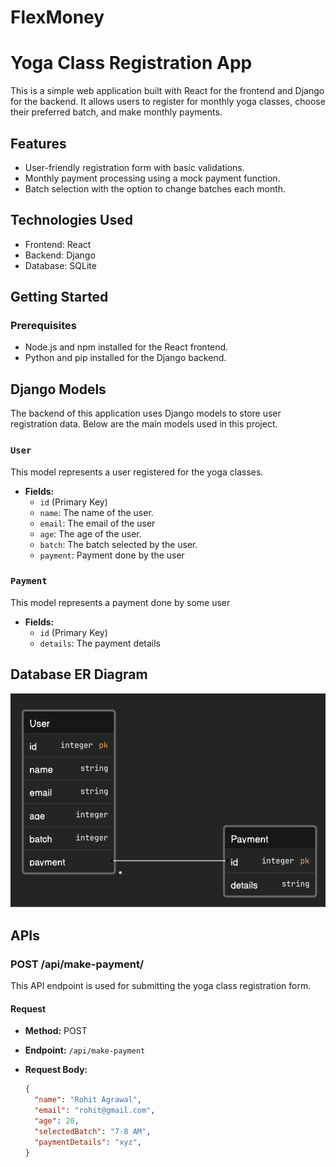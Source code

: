 # FlexMoney

# Yoga Class Registration App

This is a simple web application built with React for the frontend and Django for the backend. It allows users to register for monthly yoga classes, choose their preferred batch, and make monthly payments.

## Features

- User-friendly registration form with basic validations.
- Monthly payment processing using a mock payment function.
- Batch selection with the option to change batches each month.

## Technologies Used

- Frontend: React
- Backend: Django
- Database: SQLite 

## Getting Started

### Prerequisites

- Node.js and npm installed for the React frontend.
- Python and pip installed for the Django backend.


## Django Models

The backend of this application uses Django models to store user registration data. Below are the main models used in this project.

### `User`

This model represents a user registered for the yoga classes.

- **Fields:**
  - `id` (Primary Key)
  - `name`: The name of the user.
  - `email`: The email of the user
  - `age`: The age of the user.
  - `batch`: The batch selected by the user.
  - `payment`: Payment done by the user

### `Payment`

This model represents a payment done by some user
- **Fields:**
  - `id` (Primary Key)
  - `details`: The payment details

## Database ER Diagram

![Alt text](Entity-Relationship.png)

## APIs

### POST /api/make-payment/

This API endpoint is used for submitting the yoga class registration form.

#### Request

- **Method:** POST
- **Endpoint:** `/api/make-payment`
- **Request Body:**

  ```json
  {
    "name": "Rohit Agrawal",
    "email": "rohit@gmail.com", 
    "age": 20,
    "selectedBatch": "7-8 AM",
    "paymentDetails": "xyz",
  }